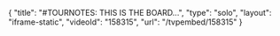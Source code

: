 {
    "title": "#TOURNOTES: THIS IS THE BOARD...",
    "type": "solo",
    "layout": "iframe-static",
    "videoId": "158315",
    "url": "\/tvpembed\/158315"
}